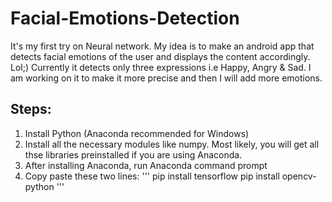 # Facial-Emotions-Detection
It's my first try on Neural network. My idea is to make an android app that detects facial emotions of the user and displays the content accordingly. Lol;)
Currently it detects only three expressions i.e Happy, Angry & Sad. I am working on it to make it more precise and then I will add more emotions.

## Steps:
1. Install Python (Anaconda recommended for Windows)
2. Install all the necessary modules like numpy. Most likely, you will get all thse libraries preinstalled if you are using Anaconda.
3. After installing Anaconda, run Anaconda command prompt
4. Copy paste these two lines:
'''
pip install tensorflow
pip install opencv-python
'''
